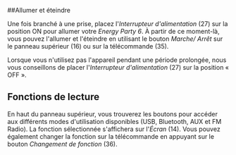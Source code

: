 ##Allumer et éteindre

Une fois branché à une prise, placez l'*Interrupteur d'alimentation* (27) sur la position ON pour allumer votre *Energy Party 6*. À partir de ce moment-là, vous pouvez l'allumer et l'éteindre en utilisant le bouton *Marche/ Arrêt* sur le panneau supérieur (16) ou sur la télécommande (35).

Lorsque vous n'utilisez pas l'appareil pendant une période prolongée, nous vous conseillons de placer l'*Interrupteur d'alimentation* (27) sur la position « OFF ».

## Fonctions de lecture

En haut du panneau supérieur, vous trouverez les boutons pour accéder aux différents modes d'utilisation disponibles (USB, Bluetooth, AUX et FM Radio). La fonction sélectionnée s'affichera sur l'*Écran* (14). Vous pouvez également changer la fonction sur la télécommande en appuyant sur le bouton *Changement de fonction* (36).
